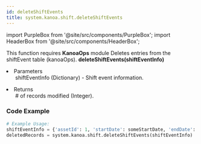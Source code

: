 ```yaml
---
id: deleteShiftEvents
title: system.kanoa.shift.deleteShiftEvents
---
```


import PurpleBox from '@site/src/components/PurpleBox';
import HeaderBox from '@site/src/components/HeaderBox';

<PurpleBox>This function requires <b>KanoaOps</b> module</PurpleBox>
<HeaderBox header="Description">Deletes entries from the shiftEvent table (kanoaOps).</HeaderBox>
<HeaderBox header="Syntax">
    <b>deleteShiftEvents(shiftEventInfo)</b>
    <li>Parameters <br />
        <ul>shiftEventInfo (Dictionary) - Shift event information.</ul>
    </li>
    <li>Returns <br />
        <ul># of records modified (Integer).</ul>
    </li>
</HeaderBox>

### Code Example

```python
# Example Usage:
shiftEventInfo = {'assetId': 1, 'startDate': someStartDate, 'endDate': someEndDate}
deletedRecords = system.kanoa.shift.deleteShiftEvents(shiftEventInfo)

